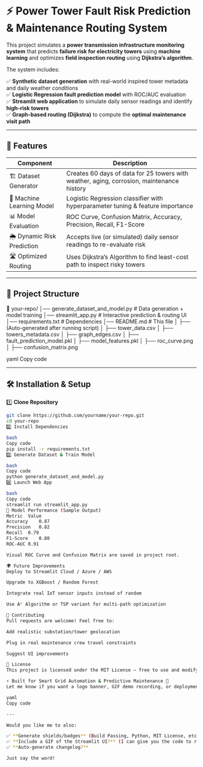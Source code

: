 # ⚡ Power Tower Fault Risk Prediction & Maintenance Routing System

This project simulates a **power transmission infrastructure monitoring system** that predicts **failure risk for electricity towers** using **machine learning** and optimizes **field inspection routing** using **Dijkstra’s algorithm**.

The system includes:

✅ **Synthetic dataset generation** with real-world inspired tower metadata and daily weather conditions  
✅ **Logistic Regression fault prediction model** with ROC/AUC evaluation  
✅ **Streamlit web application** to simulate daily sensor readings and identify **high-risk towers**  
✅ **Graph-based routing (Dijkstra)** to compute the **optimal maintenance visit path**

---

## 🚀 Features

| Component | Description |
|-----------|------------|
| 🏗 Dataset Generator | Creates 60 days of data for 25 towers with weather, aging, corrosion, maintenance history |
| 🤖 Machine Learning Model | Logistic Regression classifier with hyperparameter tuning & feature importance |
| 📊 Model Evaluation | ROC Curve, Confusion Matrix, Accuracy, Precision, Recall, F1-Score |
| 🌦 Dynamic Risk Prediction | Accepts live (or simulated) daily sensor readings to re-evaluate risk |
| 🛣 Optimized Routing | Uses Dijkstra’s Algorithm to find least-cost path to inspect risky towers |

---

## 📁 Project Structure

📁 your-repo/
│── generate_dataset_and_model.py # Data generation + model training
│── streamlit_app.py # Interactive prediction & routing UI
│── requirements.txt # Dependencies
│── README.md # This file
│
├── (Auto-generated after running script)
│ ├── tower_data.csv
│ ├── towers_metadata.csv
│ ├── graph_edges.csv
│ ├── fault_prediction_model.pkl
│ ├── model_features.pkl
│ ├── roc_curve.png
│ ├── confusion_matrix.png

yaml
Copy code

---

## 🛠 Installation & Setup

1️⃣ **Clone Repository**

```bash
git clone https://github.com/yourname/your-repo.git
cd your-repo
2️⃣ Install Dependencies

bash
Copy code
pip install -r requirements.txt
3️⃣ Generate Dataset & Train Model

bash
Copy code
python generate_dataset_and_model.py
4️⃣ Launch Web App

bash
Copy code
streamlit run streamlit_app.py
🧠 Model Performance (Sample Output)
Metric	Value
Accuracy	0.87
Precision	0.82
Recall	0.79
F1-Score	0.80
ROC-AUC	0.91

Visual ROC Curve and Confusion Matrix are saved in project root.

🌍 Future Improvements
Deploy to Streamlit Cloud / Azure / AWS

Upgrade to XGBoost / Random Forest

Integrate real IoT sensor inputs instead of random

Use A* Algorithm or TSP variant for multi-path optimization

🤝 Contributing
Pull requests are welcome! Feel free to:

Add realistic substation/tower geolocation

Plug in real maintenance crew travel constraints

Suggest UI improvements

📜 License
This project is licensed under the MIT License — free to use and modify.

⚡ Built for Smart Grid Automation & Predictive Maintenance 🚀
Let me know if you want a logo banner, GIF demo recording, or deployment badge — I can help add that too!

yaml
Copy code

---

Would you like me to also:

✅ **Generate shields/badges** (Build Passing, Python, MIT License, etc.)  
✅ **Include a GIF of the Streamlit UI?** (I can give you the code to record with `streamlit-webrtc` or ffmpeg)  
✅ **Auto-generate changelog?**

Just say the word!






